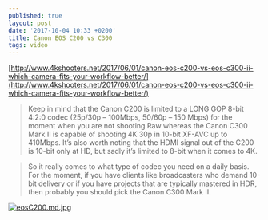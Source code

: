 ```yaml
---
published: true
layout: post
date: '2017-10-04 10:33 +0200'
title: Canon EOS C200 vs C300
tags: video
---
```

[http://www.4kshooters.net/2017/06/01/canon-eos-c200-vs-eos-c300-ii-which-camera-fits-your-workflow-better/](http://www.4kshooters.net/2017/06/01/canon-eos-c200-vs-eos-c300-ii-which-camera-fits-your-workflow-better/)

> Keep in mind that the Canon C200 is limited to a LONG GOP 8-bit 4:2:0 codec (25p/30p – 100Mbps, 50/60p – 150 Mbps) for the moment when you are not shooting Raw whereas the Canon C300 Mark II is capable of shooting 4K 30p in 10-bit XF-AVC up to 410Mbps. It’s also worth noting that the HDMI signal out of the C200 is 10-bit only at HD, but sadly it’s limited to 8-bit when it comes to 4K.

> So it really comes to what type of codec you need on a daily basis. For the moment, if you have clients like broadcasters who demand 10-bit delivery or if you have projects that are typically mastered in HDR, then probably you should pick the Canon C300 Mark II.

[![eosC200.md.jpg](https://images.weserv.nl/?url=//cdn.scrot.moe/images/2017/10/04/eosC200.md.jpg)](https://images.weserv.nl/?url=//cdn.scrot.moe/images/2017/10/04/eosC200.jpg)
